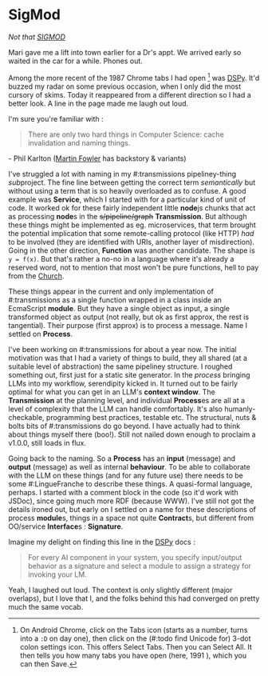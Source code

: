 # SigMod

*Not that [SIGMOD](https://sigmod.org/)*

Mari gave me a lift into town earlier for a Dr's appt. We arrived early so waited in the car for a while. Phones out.

Among the more recent of the 1987 Chrome tabs I had open [^1] was [DSPy](https://dspy.ai/). It'd buzzed my radar on some previous occasion, when I only did the most cursory of skims. Today it reappeared from a different direction so I had a better look. A line in the page made me laugh out loud.

I'm sure you're familiar with :

> There are only two hard things in Computer Science: cache invalidation and naming things.

\- Phil Karlton ([Martin Fowler](https://martinfowler.com/bliki/TwoHardThings.html) has backstory & variants)

I've struggled a lot with naming in my #:transmissions pipeliney-thing *sub*project. The fine line between getting the correct term *semantically* but without using a term that is so heavily overloaded as to confuse. A good example was **Service**, which I started with for a particular kind of unit of code. It worked ok for these fairly independent little **node**js chunks that act as processing **node**s in the ~~s/pipeline/graph~~ **Transmission**. But although these things might be implemented as eg. microservices, that term brought the potential implication that some remote-calling protocol (like HTTP) *had* to be involved (they are identified with URIs, another layer of misdirection). Going in the other direction, **Function** was another candidate. The shape is `y = f(x)`. But that's rather a no-no in a language where it's already a reserved word, not to mention that most won't be pure functions, hell to pay from the [Church](https://en.wikipedia.org/wiki/Alonzo_Church).

These things appear in the current and only implementation of #:transmissions as a single function wrapped in a class inside an EcmaScript **module**. But they have a single object as input, a single transformed object as output (not really, but ok as first approx, the rest is tangential). Their purpose (first approx) is to process a message. Name I settled on **Process**.

I've been working on #:transmissions for about a year now. The initial motivation was that I had a variety of things to build, they all shared (at a suitable level of abstraction) the same pipeliney structure. I roughed something out, first just for a static site generator. In the *process* bringing LLMs into my workflow, serendipity kicked in. It turned out to be fairly optimal for what you can get in an LLM's **context window**. The **Transmission** at the planning level, and individual **Process**es are all at a level of complexity that the LLM can handle comfortably. It's also humanly-checkable, programming best practices, testable etc. The structural, nuts & bolts bits of #:transmissions do go beyond. I have actually had to think about things myself there (boo!). Still not nailed down enough to proclaim a v1.0.0, still loads in flux.

Going back to the naming. So a **Process** has an **input** (message) and **output** (message) as well as internal **behaviour**. To be able to collaborate with the LLM on these things (and for any future use) there needs to be some #:LingueFranche to describe these things. A quasi-formal language, perhaps. I started with a comment block in the code (so it'd work with JSDoc), since going much more RDF (because WWW). I've still not got the details ironed out, but early on I settled on a name for these descriptions of process **module**s, things in a space not quite **Contract**s, but different from OO/service **Interface**s : **Signature**.  

Imagine my delight on finding this line in the [DSPy](https://dspy.ai/) docs :

> For every AI component in your system, you specify input/output behavior as a signature and select a module to assign a strategy for invoking your LM.

Yeah, I laughed out loud. The context is only slightly different (major overlaps), but I love that I, and the folks behind this had converged on pretty much the same vocab.

[^1]: On Android Chrome, click on the Tabs icon (starts as a number, turns into a `:D` on day one), then click on the (#:todo find Unicode for) 3-dot colon settings icon. This offers Select Tabs. Then you can Select All. It then tells you how many tabs you have open (here, 1991 [^2]), which you can then Save.

[^2]: *Tell me you're ADHD without telling me you're ADHD*  
